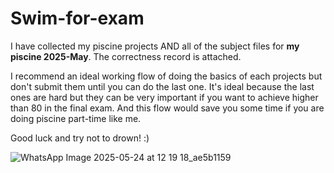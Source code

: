 # Swim-for-exam
I have collected my piscine projects AND all of the subject files for **my piscine 2025-May**. The correctness record is attached.

I recommend an ideal working flow of doing the basics of each projects but don't submit them until you can do the last one. It's ideal because the last ones are hard but they can be very important if you want to achieve higher than 80 in the final exam. And this flow would save you some time if you are doing piscine part-time like me.

Good luck and try not to drown! :)

![WhatsApp Image 2025-05-24 at 12 19 18_ae5b1159](https://github.com/user-attachments/assets/47d5c6a3-9804-473c-8f7b-77bbe6b87b37)

